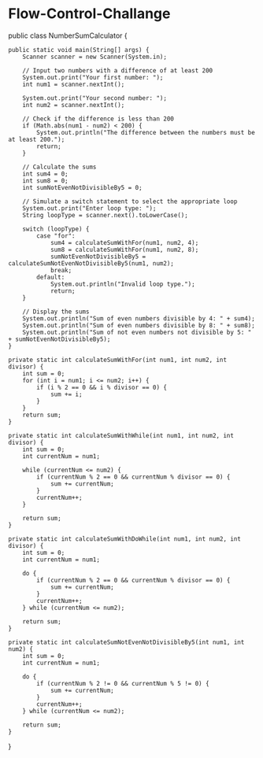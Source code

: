 # Flow-Control-Challange
public class NumberSumCalculator {

    public static void main(String[] args) {
        Scanner scanner = new Scanner(System.in);

        // Input two numbers with a difference of at least 200
        System.out.print("Your first number: ");
        int num1 = scanner.nextInt();

        System.out.print("Your second number: ");
        int num2 = scanner.nextInt();

        // Check if the difference is less than 200
        if (Math.abs(num1 - num2) < 200) {
            System.out.println("The difference between the numbers must be at least 200.");
            return;
        }

        // Calculate the sums
        int sum4 = 0;
        int sum8 = 0;
        int sumNotEvenNotDivisibleBy5 = 0;

        // Simulate a switch statement to select the appropriate loop
        System.out.print("Enter loop type: ");
        String loopType = scanner.next().toLowerCase();

        switch (loopType) {
            case "for":
                sum4 = calculateSumWithFor(num1, num2, 4);
                sum8 = calculateSumWithFor(num1, num2, 8);
                sumNotEvenNotDivisibleBy5 = calculateSumNotEvenNotDivisibleBy5(num1, num2);
                break;
            default:
                System.out.println("Invalid loop type.");
                return;
        }

        // Display the sums
        System.out.println("Sum of even numbers divisible by 4: " + sum4);
        System.out.println("Sum of even numbers divisible by 8: " + sum8);
        System.out.println("Sum of not even numbers not divisible by 5: " + sumNotEvenNotDivisibleBy5);
    }

    private static int calculateSumWithFor(int num1, int num2, int divisor) {
        int sum = 0;
        for (int i = num1; i <= num2; i++) {
            if (i % 2 == 0 && i % divisor == 0) {
                sum += i;
            }
        }
        return sum;
    }

    private static int calculateSumWithWhile(int num1, int num2, int divisor) {
        int sum = 0;
        int currentNum = num1;

        while (currentNum <= num2) {
            if (currentNum % 2 == 0 && currentNum % divisor == 0) {
                sum += currentNum;
            }
            currentNum++;
        }

        return sum;
    }

    private static int calculateSumWithDoWhile(int num1, int num2, int divisor) {
        int sum = 0;
        int currentNum = num1;

        do {
            if (currentNum % 2 == 0 && currentNum % divisor == 0) {
                sum += currentNum;
            }
            currentNum++;
        } while (currentNum <= num2);

        return sum;
    }

    private static int calculateSumNotEvenNotDivisibleBy5(int num1, int num2) {
        int sum = 0;
        int currentNum = num1;

        do {
            if (currentNum % 2 != 0 && currentNum % 5 != 0) {
                sum += currentNum;
            }
            currentNum++;
        } while (currentNum <= num2);

        return sum;
    }
}
